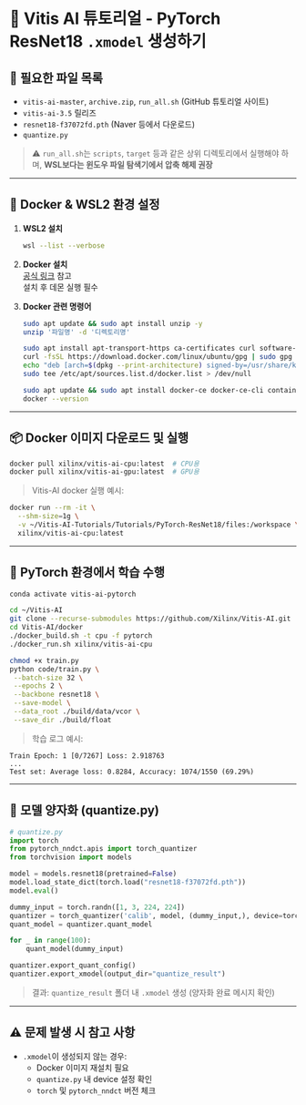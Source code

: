 # 🔧 Vitis AI 튜토리얼 - PyTorch ResNet18 `.xmodel` 생성하기

## 📁 필요한 파일 목록
- `vitis-ai-master`, `archive.zip`, `run_all.sh` (GitHub 튜토리얼 사이트)
- `vitis-ai-3.5` 릴리즈
- `resnet18-f37072fd.pth` (Naver 등에서 다운로드)
- `quantize.py`

> ⚠️ `run_all.sh`는 `scripts`, `target` 등과 같은 상위 디렉토리에서 실행해야 하며, **WSL보다는 윈도우 파일 탐색기에서 압축 해제 권장**

---

## 🐳 Docker & WSL2 환경 설정

1. **WSL2 설치**
   ```bash
   wsl --list --verbose
   ```

2. **Docker 설치**  
   [공식 링크](https://www.docker.com/products/docker-desktop) 참고  
   설치 후 데몬 실행 필수

3. **Docker 관련 명령어**
   ```bash
   sudo apt update && sudo apt install unzip -y
   unzip '파일명' -d '디렉토리명'

   sudo apt install apt-transport-https ca-certificates curl software-properties-common
   curl -fsSL https://download.docker.com/linux/ubuntu/gpg | sudo gpg --dearmor -o /usr/share/keyrings/docker-archive-keyring.gpg
   echo "deb [arch=$(dpkg --print-architecture) signed-by=/usr/share/keyrings/docker-archive-keyring.gpg] https://download.docker.com/linux/ubuntu $(lsb_release -cs) stable" | \
   sudo tee /etc/apt/sources.list.d/docker.list > /dev/null

   sudo apt update && sudo apt install docker-ce docker-ce-cli containerd.io -y
   docker --version
   ```

---

## 📦 Docker 이미지 다운로드 및 실행

```bash
docker pull xilinx/vitis-ai-cpu:latest  # CPU용
docker pull xilinx/vitis-ai-gpu:latest  # GPU용
```

> Vitis-AI docker 실행 예시:
```bash
docker run --rm -it \
  --shm-size=1g \
  -v ~/Vitis-AI-Tutorials/Tutorials/PyTorch-ResNet18/files:/workspace \
  xilinx/vitis-ai-cpu:latest
```

---

## 🧪 PyTorch 환경에서 학습 수행

```bash
conda activate vitis-ai-pytorch

cd ~/Vitis-AI
git clone --recurse-submodules https://github.com/Xilinx/Vitis-AI.git
cd Vitis-AI/docker
./docker_build.sh -t cpu -f pytorch
./docker_run.sh xilinx/vitis-ai-cpu
```

```bash
chmod +x train.py
python code/train.py \
 --batch-size 32 \
 --epochs 2 \
 --backbone resnet18 \
 --save-model \
 --data_root ./build/data/vcor \
 --save_dir ./build/float
```

> 학습 로그 예시:
```
Train Epoch: 1 [0/7267] Loss: 2.918763
...
Test set: Average loss: 0.8284, Accuracy: 1074/1550 (69.29%)
```

---

## 🎯 모델 양자화 (quantize.py)

```python
# quantize.py
import torch
from pytorch_nndct.apis import torch_quantizer
from torchvision import models

model = models.resnet18(pretrained=False)
model.load_state_dict(torch.load("resnet18-f37072fd.pth"))
model.eval()

dummy_input = torch.randn([1, 3, 224, 224])
quantizer = torch_quantizer('calib', model, (dummy_input,), device=torch.device("cpu"))
quant_model = quantizer.quant_model

for _ in range(100):
    quant_model(dummy_input)

quantizer.export_quant_config()
quantizer.export_xmodel(output_dir="quantize_result")
```

> 결과: `quantize_result` 폴더 내 `.xmodel` 생성 (양자화 완료 메시지 확인)

---

## ⚠️ 문제 발생 시 참고 사항
- `.xmodel`이 생성되지 않는 경우:
  - Docker 이미지 재설치 필요
  - `quantize.py` 내 device 설정 확인
  - `torch` 및 `pytorch_nndct` 버전 체크
